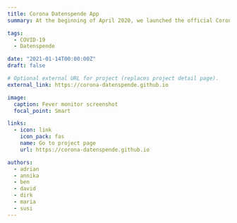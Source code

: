 ```yaml
---
title: Corona Datenspende App
summary: At the beginning of April 2020, we launched the official Corona Datenspende App. Since then, more than 530.000 German inhabitants have volunteered to donate their fitness tracker data. This is the biggest data donation project worldwide. We also calculate daily fever detections by regions and update the live fever monitor.

tags:
  - COVID-19
  - Datenspende

date: "2021-01-14T00:00:00Z"
draft: false

# Optional external URL for project (replaces project detail page).
external_link: https://corona-datenspende.github.io

image:
  caption: Fever monitor screenshot
  focal_point: Smart

links:
  - icon: link
    icon_pack: fas
    name: Go to project page
    url: https://corona-datenspende.github.io

authors:
  - adrian
  - annika
  - ben
  - david
  - dirk
  - maria
  - susi
---
```

